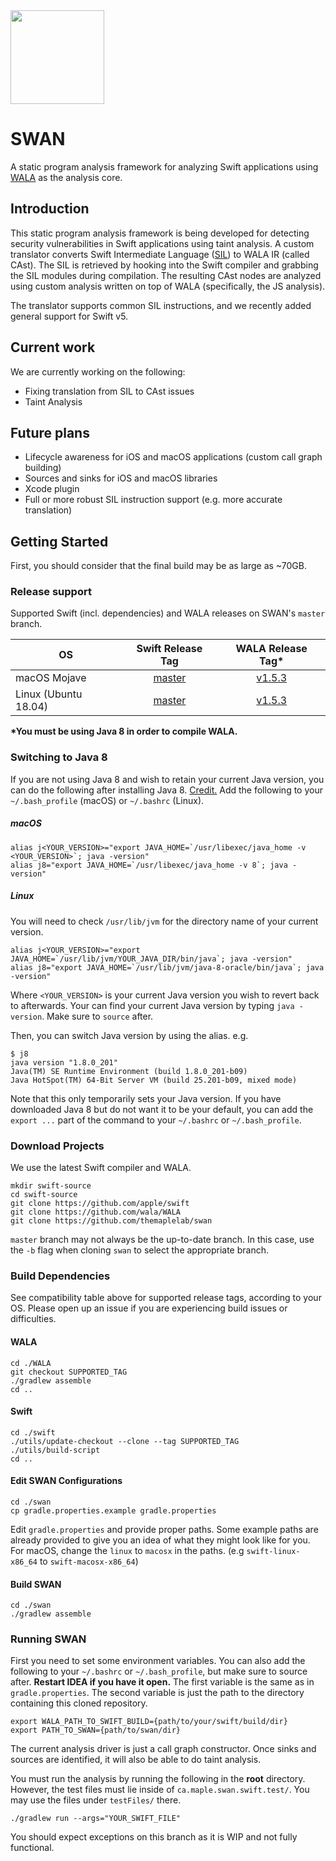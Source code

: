 
<img src="https://karimali.ca/resources/images/projects/swan.png" width="150">

# SWAN
A static program analysis framework for analyzing Swift applications using [WALA](https://github.com/wala/WALA) as the analysis core. 

## Introduction

This static program analysis framework is being developed for detecting security vulnerabilities in Swift applications using taint analysis. A custom translator converts Swift Intermediate Language ([SIL](https://github.com/apple/swift/blob/master/docs/SIL.rst)) to WALA IR (called CAst). The SIL is retrieved by hooking into the Swift compiler and grabbing the SIL modules during compilation. The resulting CAst nodes are analyzed using custom analysis written on top of WALA (specifically, the JS analysis).

The translator supports common SIL instructions, and we recently added general support for Swift v5.

## Current work
We are currently working on the following:
- Fixing translation from SIL to CAst issues
- Taint Analysis

## Future plans
- Lifecycle awareness for iOS and macOS applications (custom call graph building)
- Sources and sinks for iOS and macOS libraries
- Xcode plugin
- Full or more robust SIL instruction support (e.g. more accurate translation)

## Getting Started

First, you should consider that the final build may be as large as ~70GB.

### Release support
Supported Swift (incl. dependencies) and WALA releases on SWAN's `master` branch.


| OS | Swift Release Tag | WALA Release Tag* | 
| -----------|:-------:|:-----:|
| macOS Mojave | [master](https://github.com/apple/swift/tree/master) | [v1.5.3](https://github.com/wala/WALA/releases/tag/v1.5.3) |
| Linux (Ubuntu 18.04) | [master](https://github.com/apple/swift/tree/master) | [v1.5.3](https://github.com/wala/WALA/releases/tag/v1.5.3) |

**\*You must be using Java 8 in order to compile WALA.**

### Switching to Java 8

If you are not using Java 8 and wish to retain your current Java version, you can do the following after installing Java 8. [Credit.](https://stackoverflow.com/a/40754792)
Add the following to your `~/.bash_profile` (macOS) or `~/.bashrc` (Linux).
##### macOS
```
alias j<YOUR_VERSION>="export JAVA_HOME=`/usr/libexec/java_home -v <YOUR_VERSION>`; java -version"
alias j8="export JAVA_HOME=`/usr/libexec/java_home -v 8`; java -version"
```
##### Linux
You will need to check `/usr/lib/jvm` for the directory name of your current version. 
```
alias j<YOUR_VERSION>="export JAVA_HOME=`/usr/lib/jvm/YOUR_JAVA_DIR/bin/java`; java -version"
alias j8="export JAVA_HOME=`/usr/lib/jvm/java-8-oracle/bin/java`; java -version"
```
Where `<YOUR_VERSION>` is your current Java version you wish to revert back to afterwards. Your can find your current Java version by typing `java -version`. Make sure to `source` after.

Then, you can switch Java version by using the alias. e.g.
```
$ j8
java version "1.8.0_201"
Java(TM) SE Runtime Environment (build 1.8.0_201-b09)
Java HotSpot(TM) 64-Bit Server VM (build 25.201-b09, mixed mode)
```

Note that this only temporarily sets your Java version. If you have downloaded Java 8 but do not want it to be your default, you can add the `export ...` part of the command to your `~/.bashrc` or `~/.bash_profile`.

### Download Projects

We use the latest Swift compiler and WALA.
```
mkdir swift-source
cd swift-source
git clone https://github.com/apple/swift
git clone https://github.com/wala/WALA
git clone https://github.com/themaplelab/swan
```
`master` branch may not always be the up-to-date branch. In this case, use the `-b` flag when cloning `swan` to select the appropriate branch.

### Build Dependencies
See compatibility table above for supported release tags, according to your OS. Please open up an issue if you are experiencing build issues or difficulties.

#### WALA

```
cd ./WALA
git checkout SUPPORTED_TAG
./gradlew assemble
cd ..
```

#### Swift

```
cd ./swift
./utils/update-checkout --clone --tag SUPPORTED_TAG
./utils/build-script 
cd ..
```

#### Edit SWAN Configurations

```
cd ./swan
cp gradle.properties.example gradle.properties
```

Edit `gradle.properties` and provide proper paths. Some example paths are already provided to give you an idea of what they might look like for you. For macOS, change the `linux` to `macosx` in the paths. (e.g `swift-linux-x86_64` to `swift-macosx-x86_64`)


#### Build SWAN

```
cd ./swan
./gradlew assemble
```

### Running SWAN

First you need to set some environment variables. You can also add the following to your `~/.bashrc` or `~/.bash_profile`, but make sure to source after. **Restart IDEA if you have it open.** The first variable is the same as in `gradle.properties`. The second variable is just the path to the directory containing this cloned repository.

```
export WALA_PATH_TO_SWIFT_BUILD={path/to/your/swift/build/dir}
export PATH_TO_SWAN={path/to/swan/dir}
```

The current analysis driver is just a call graph constructor. Once sinks and sources are identified, it will also be able to do taint analysis.

You must run the analysis by running the following in the **root** directory. However, the test files must lie inside of `ca.maple.swan.swift.test/`. You may use the files under `testFiles/` there.
```
./gradlew run --args="YOUR_SWIFT_FILE"
```

You should expect exceptions on this branch as it is WIP and not fully functional.
